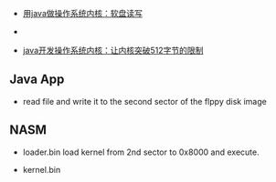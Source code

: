 - [用java做操作系统内核：软盘读写](https://blog.csdn.net/tyler_download/article/details/51815483)
- [](https://www.bilibili.com/video/BV1hJ411n7rs?p=3)


- [java开发操作系统内核：让内核突破512字节的限制](https://blog.csdn.net/tyler_download/article/details/51970921)




## Java App
- read file and write it to the second sector of the flppy disk image


## NASM
- loader.bin
load kernel from 2nd sector to 0x8000 and execute.

- kernel.bin